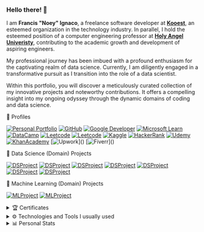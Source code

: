 ### Hello there! 👋 

I am **Francis "Noey" Ignaco**, a freelance software developer at **[Kooest](https://kooest.com/)**, an esteemed organization in the technology industry. In parallel, I hold the esteemed position of a computer engineering professor at **[Holy Angel Univeristy](https://www.hau.edu.ph/)**, contributing to the academic growth and development of aspiring engineers.

My professional journey has been imbued with a profound enthusiasm for the captivating realm of data science. Currently, I am diligently engaged in a transformative pursuit as I transition into the role of a data scientist.

Within this portfolio, you will discover a meticulously curated collection of my innovative projects and noteworthy contributions. It offers a compelling insight into my ongoing odyssey through the dynamic domains of coding and data science.

🌱 Profiles

[![Personal Portfolio](https://img.shields.io/badge/Personal%20Portfolio-7420EB?style=flat-square&logo=About.me&logoColor=E4E715)](https://noeyislearning.dev)
[![GitHub](https://img.shields.io/badge/GitHub-7420EB?style=flat-square&logo=github&logoColor=E4E715)](https://github.com/noeyislearning)
[![Google Developer](https://img.shields.io/badge/Google_Developer-7420EB?style=flat-square&logo=Google-chrome&logoColor=E4E715)](https://g.dev/noeyislearning)
[![Microsoft Learn](https://img.shields.io/badge/Microsoft_Learn-7420EB?style=flat-square&logo=microsoft&logoColor=E4E715)](https://learn.microsoft.com/en-us/users/noeyislearning)
[![DataCamp](https://img.shields.io/badge/DataCamp-7420EB?style=flat-square&logo=datacamp&logoColor=E4E715)](https://www.datacamp.com/portfolio/noeyislearning)
[![Leetcode](https://img.shields.io/badge/Leetcode-7420EB?style=flat-square&logo=leetcode&logoColor=E4E715)](https://leetcode.com/noeyislearning)
[![Leetcode](https://img.shields.io/badge/Exercism-7420EB?style=flat-square&logo=exercism&logoColor=E4E715)](https://exercism.org/profiles/noeyislearning)
[![Kaggle](https://img.shields.io/badge/Kaggle-7420EB?style=flat-square&logo=kaggle&logoColor=E4E715)](https://www.kaggle.com/noeyislearning)
[![HackerRank](https://img.shields.io/badge/HackerRank-7420EB?style=flat-square&logo=hackerrank&logoColor=E4E715)](https://www.hackerrank.com/noeyislearning)
[![Udemy](https://img.shields.io/badge/Udemy-7420EB?style=flat-square&logo=Udemy&logoColor=E4E715)](https://www.udemy.com/user/noey-19/)
[![KhanAcademy](https://img.shields.io/badge/Khan_Academy-7420EB?style=flat-square&logo=Khan%20Academy&logoColor=E4E715)](https://www.udemy.com/user/noey-19/)
[![Upwork](https://img.shields.io/badge/Upwork_(Active_Soon)-7420EB?style=flat-square&logo=Upwork&logoColor=E4E715)]()
[![Fiverr](https://img.shields.io/badge/Fiverr_(Active_Soon)-7420EB?style=flat-square&logo=Fiverr&logoColor=E4E715)]()

🧪 Data Science (Domain) Projects

[![DSProject](https://img.shields.io/badge/Global_Stock_Price_Archive-7420EB?style=flat-square&logo=&logoColor=E4E715)](https://gspa.noeyislearning.dev)
[![DSProject](https://img.shields.io/badge/Analyzing_Costumer_Behavior-7420EB?style=flat-square&logo=&logoColor=E4E715)](https://acb.noeyislearning.dev)
[![DSProject](https://img.shields.io/badge/Coffee_Chain_Sales-7420EB?style=flat-square&logo=&logoColor=E4E715)](https://ccs.noeyislearning.dev)
[![DSProject](https://img.shields.io/badge/Customer_Shopping_Trends-7420EB?style=flat-square&logo=&logoColor=E4E715)](https://cts.noeyislearning.dev)
[![DSProject](https://img.shields.io/badge/Netflix_Movie_Analysis_(DataCamp)-7420EB?style=flat-square&logo=&logoColor=E4E715)](https://nma.noeyislearning.dev)
[![DSProject](https://img.shields.io/badge/Ecommerce_Sales_Dashboard-7420EB?style=flat-square&logo=&logoColor=E4E715)](https://www.linkedin.com/in/noeyislearning/overlay/projects/2016465098/multiple-media-viewer/?profileId=ACoAACnizWwBDziQE4ttOGLclNItJfhy21C4aaU&treasuryMediaId=1635544283648)
[![DSProject](https://img.shields.io/badge/HR_Dashboard-7420EB?style=flat-square&logo=&logoColor=E4E715)](https://www.linkedin.com/in/noeyislearning/overlay/projects/2016465098/multiple-media-viewer/?profileId=ACoAACnizWwBDziQE4ttOGLclNItJfhy21C4aaU&treasuryMediaId=1635544655441)

🧠 Machine Learning (Domain) Projects

[![MLProject](https://img.shields.io/badge/Pneumonia_Detection_Model-7420EB?style=flat-square&logo=&logoColor=E4E715)](https://github.com/noeyislearning/pneumonia-detection-model)
[![MLProject](https://img.shields.io/badge/Fruit_Classifier_Model-7420EB?style=flat-square&logo=&logoColor=E4E715)](https://github.com/noeyislearning/fruit-classifier-model)


<details>
<summary>🏆 Certificates</summary>
<br>
  
[![Certificates](https://img.shields.io/badge/(Great_Learning)_Basics_of_Exploratory_Data_Analysis-7420EB?style=flat-square&logo=&logoColor=E4E715)](https://verify.mygreatlearning.com/verify/ELZKXPBS) <!-- Great Learning -->
[![Certificates](https://img.shields.io/badge/(Great_Learning)_Data_Science_Foundations-7420EB?style=flat-square&logo=&logoColor=E4E715)](https://verify.mygreatlearning.com/verify/DUELEPBV) <!-- Great Learning -->
[![Certificates](https://img.shields.io/badge/(Great_Learning)_Introduction_to_Analytics-7420EB?style=flat-square&logo=&logoColor=E4E715)](https://verify.mygreatlearning.com/verify/GYJSLFLS) <!-- Great Learning -->
[![Certificates](https://img.shields.io/badge/(Great_Learning)_Introduction_to_Data_Science-7420EB?style=flat-square&logo=&logoColor=E4E715)](https://verify.mygreatlearning.com/verify/VCSDJPFL) <!-- Great Learning -->
[![Certificates](https://img.shields.io/badge/(Great_Learning)_Python_for_Data_Science-7420EB?style=flat-square&logo=&logoColor=E4E715)](https://verify.mygreatlearning.com/verify/UHWEGLSH) <!-- Great Learning -->
[![Certificates](https://img.shields.io/badge/(Great_Learning)_Statistics_for_Data_Science-7420EB?style=flat-square&logo=&logoColor=E4E715)](https://verify.mygreatlearning.com/verify/OMJPTGZH) <!-- Great Learning -->
[![Certificates](https://img.shields.io/badge/(Kaggle)_Intro_to_Programming-7420EB?style=flat-square&logo=&logoColor=E4E715)](https://www.kaggle.com/learn/certification/noeyislearning/intro-to-programming) <!-- Kaggle --> 
[![Certificates](https://img.shields.io/badge/(Kaggle)_Python-7420EB?style=flat-square&logo=&logoColor=E4E715)](https://www.kaggle.com/learn/certification/noeyislearning/python) <!-- Kaggle -->
[![Certificates](https://img.shields.io/badge/(Kaggle)_Data_Cleaning-7420EB?style=flat-square&logo=&logoColor=E4E715)](https://www.kaggle.com/learn/certification/noeyislearning/data-cleaning) <!-- Kaggle --> 
[![Certificates](https://img.shields.io/badge/(MongoDB)_Introduction_to_MongoDB-7420EB?style=flat-square&logo=&logoColor=E4E715)](https://learn.mongodb.com/c/PEZG-9sCSa2McM9MGjoR9w) <!-- MongoDB -->
[![Certificates](https://img.shields.io/badge/(HackerRank)_Java-7420EB?style=flat-square&logo=&logoColor=E4E715)](https://www.hackerrank.com/certificates/97f8eeb909de) <!-- HackerRank -->
[![Certificates](https://img.shields.io/badge/(HackerRank)_CSS-7420EB?style=flat-square&logo=&logoColor=E4E715)](https://www.hackerrank.com/certificates/e0f76cac3b00) <!-- HackerRank -->
[![Certificates](https://img.shields.io/badge/(HackerRank)_Python-7420EB?style=flat-square&logo=&logoColor=E4E715)](https://www.hackerrank.com/certificates/e8b2f4342a9f) <!-- HackerRank -->
[![Certificates](https://img.shields.io/badge/(Udemy)_Data_Visualization_with_Power_BI_Simplified-7420EB?style=flat-square&logo=&logoColor=E4E715)](https://www.udemy.com/certificate/UC-2024f9f5-7abd-4b0c-9816-e90b08fb821b) <!-- Udemy -->
[![Certificates](https://img.shields.io/badge/(Udemy)_AI_&_ML_Starter_Course_with_Hands_On_Projects-7420EB?style=flat-square&logo=&logoColor=E4E715)](https://www.udemy.com/certificate/UC-a0938eb8-f53e-45d9-ae18-639503d73d1c) <!-- Udemy -->
</details>

<details>
<summary>⚙️ Technologies and Tools I usually used</summary>
<br>
  
[![T&T](https://img.shields.io/badge/Python-7420EB?style=flat-square&logo=Python&logoColor=E4E715)]()
[![T&T](https://img.shields.io/badge/Django-7420EB?style=flat-square&logo=Django&logoColor=E4E715)]()
[![T&T](https://img.shields.io/badge/JavaScript-7420EB?style=flat-square&logo=JavaScript&logoColor=E4E715)]()
[![T&T](https://img.shields.io/badge/TypeScript-7420EB?style=flat-square&logo=TypeScript&logoColor=E4E715)]()
[![T&T](https://img.shields.io/badge/Node.js-7420EB?style=flat-square&logo=Node&logoColor=E4E715)]()
[![T&T](https://img.shields.io/badge/Express.js-7420EB?style=flat-square&logo=Express&logoColor=E4E715)]()
[![T&T](https://img.shields.io/badge/React.js-7420EB?style=flat-square&logo=React&logoColor=E4E715)]()
[![T&T](https://img.shields.io/badge/Next.js-7420EB?style=flat-square&logo=Nextdotjs&logoColor=E4E715)]()
[![T&T](https://img.shields.io/badge/Svelte-7420EB?style=flat-square&logo=Svelte&logoColor=E4E715)]()
[![T&T](https://img.shields.io/badge/Svelte_Kit-7420EB?style=flat-square&logo=Svelte&logoColor=E4E715)]()
[![T&T](https://img.shields.io/badge/Redux-7420EB?style=flat-square&logo=Redux&logoColor=E4E715)]()
[![T&T](https://img.shields.io/badge/Vite-7420EB?style=flat-square&logo=Vite&logoColor=E4E715)]()
[![T&T](https://img.shields.io/badge/CSS3-7420EB?style=flat-square&logo=CSS3&logoColor=E4E715)]()
[![T&T](https://img.shields.io/badge/TailwindCSS-7420EB?style=flat-square&logo=Tailwind-CSS&logoColor=E4E715)]()
[![T&T](https://img.shields.io/badge/Bootstrap-7420EB?style=flat-square&logo=Bootstrap&logoColor=E4E715)]()
[![T&T](https://img.shields.io/badge/MongoDB-7420EB?style=flat-square&logo=MongoDB&logoColor=E4E715)]()
[![T&T](https://img.shields.io/badge/PostgreSQL-7420EB?style=flat-square&logo=PostgreSQL&logoColor=E4E715)]()
[![T&T](https://img.shields.io/badge/MySQL-7420EB?style=flat-square&logo=MySQL&logoColor=E4E715)]()
[![T&T](https://img.shields.io/badge/SQLite-7420EB?style=flat-square&logo=SQLite&logoColor=E4E715)]()
[![T&T](https://img.shields.io/badge/Vercel-7420EB?style=flat-square&logo=Vercel&logoColor=E4E715)]()
[![T&T](https://img.shields.io/badge/Amazon_AWS-7420EB?style=flat-square&logo=Amazon-AWS&logoColor=E4E715)]()
[![T&T](https://img.shields.io/badge/Digital_Ocean-7420EB?style=flat-square&logo=DigitalOcean&logoColor=E4E715)]()
[![T&T](https://img.shields.io/badge/Postman-7420EB?style=flat-square&logo=Postman&logoColor=E4E715)]()
[![T&T](https://img.shields.io/badge/PowerBI-7420EB?style=flat-square&logo=Power%20BI&logoColor=E4E715)]()
[![T&T](https://img.shields.io/badge/Anaconda-7420EB?style=flat-square&logo=Anaconda&logoColor=E4E715)]()
[![T&T](https://img.shields.io/badge/Jupyter-7420EB?style=flat-square&logo=Jupyter&logoColor=E4E715)]()
[![T&T](https://img.shields.io/badge/Notion-7420EB?style=flat-square&logo=Notion&logoColor=E4E715)]()
</details>

<details>
<summary>📊 Personal Stats</summary>
<br>

🔥 GitHub Streak

<img src="https://github-readme-streak-stats.herokuapp.com/?user=noeyislearning" alt="Github Streak" width="500"/>
</details>

